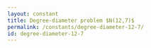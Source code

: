 ```yaml
---
layout: constant
title: Degree-diameter problem $N(12,7)$
permalink: /constants/degree-diameter-12-7/
id: degree-diameter-12-7
---
```

